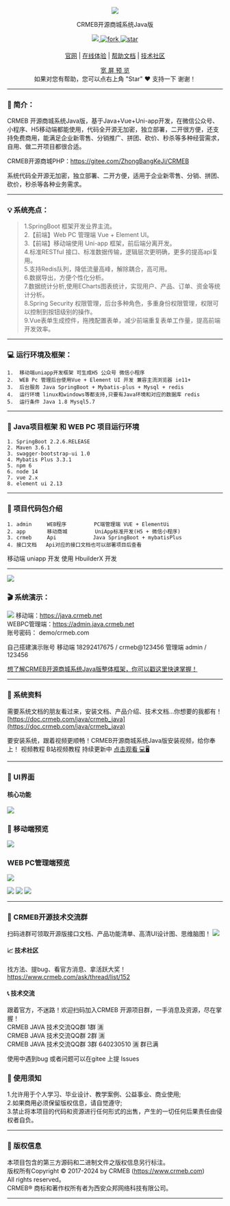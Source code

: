  
<div align="center" >
    <img src="https://images.gitee.com/uploads/images/2021/1109/164354_0aafe3d2_892944.gif" />
</div>
<div align="center">

CRMEB开源商城系统Java版

</div>

<div align="center" >
    <a href="http://www.crmeb.com">
        <img src="https://img.shields.io/badge/License-apache2.0-green.svg?style=flat" />
    </a>
    <a href='https://gitee.com/ZhongBangKeJi/crmeb_java/members'>
        <img src='https://gitee.com/ZhongBangKeJi/crmeb_java/badge/fork.svg?theme=dark' alt='fork'></img>
    </a>
   <a href='https://gitee.com/ZhongBangKeJi/crmeb_java/stargazers'>
        <img src='https://gitee.com/ZhongBangKeJi/crmeb_java/badge/star.svg?theme=dark' alt='star'></img>
    </a>
</div>

####

<div align="center">

[官网](https://www.crmeb.com/) |
[在线体验](https://admin.java.crmeb.net) |
[帮助文档](https://doc.crmeb.com/java/crmeb_java) |
[技术社区](https://www.crmeb.com/ask/)

[comment]: <> ([宽屏预览]&#40;https://gitee.com/ZhongBangKeJi/crmeb_java/blob/master/README.md&#41;)

</div>

<div align="center" >
    <a href="https://gitee.com/ZhongBangKeJi/crmeb_java/blob/master/README.md">宽 屏 预 览</a>
</div>

<div align="center">
    如果对您有帮助，您可以点右上角 "Star" ❤️ 支持一下 谢谢！
</div>


---

### 📖 简介：

CRMEB 开源商城系统Java版，基于Java+Vue+Uni-app开发，在微信公众号、小程序、H5移动端都能使用，代码全开源无加密，独立部署，二开很方便，还支持免费商用，能满足企业新零售、分销推广、拼团、砍价、秒杀等多种经营需求，自用、做二开项目都很合适。

CRMEB开源商城PHP：https://gitee.com/ZhongBangKeJi/CRMEB


系统代码全开源无加密，独立部署、二开方便，适用于企业新零售、分销、拼团、砍价，秒杀等各种业务需求。

---

### 💡 系统亮点：
>1.SpringBoot 框架开发业界主流。  </br>
>2.【前端】Web PC 管理端 Vue + Element UI。<br>
>3.【前端】移动端使用 Uni-app 框架，前后端分离开发。<br>
>4.标准RESTful 接口、标准数据传输，逻辑层次更明确，更多的提高api复用。<br>
>5.支持Redis队列，降低流量高峰，解除耦合，高可用。<br>
>6.数据导出，方便个性化分析。<br>
>7.数据统计分析,使用ECharts图表统计，实现用户、产品、订单、资金等统计分析。<br>
>8.Spring Security 权限管理，后台多种角色，多重身份权限管理，权限可以控制到按钮级别的操作。<br>
>9.Vue表单生成控件，拖拽配置表单，减少前端重复表单工作量，提高前端开发效率。<br>

---

### 💻 运行环境及框架：
~~~
1.	移动端uniapp开发框架 可生成H5 公众号 微信小程序
2.	WEB Pc 管理后台使用Vue + Element UI 开发 兼容主流浏览器 ie11+
3.	后台服务 Java SpringBoot + Mybatis-plus + Mysql + redis
4.	运行环境 linux和windows等都支持,只要有Java环境和对应的数据库 redis
5.	运行条件 Java 1.8 Mysql5.7
~~~
---

### 🔧 Java项目框架 和 WEB PC 项目运行环境
~~~
1. SpringBoot 2.2.6.RELEASE
2. Maven 3.6.1
3. swagger-bootstrap-ui 1.0
4. Mybatis Plus 3.3.1
5. npm 6
6. node 14
7. vue 2.x
8. element ui 2.13
~~~

---

### 🧭 项目代码包介绍
~~~
1. admin     WEB程序         PC端管理端 VUE + ElementUi
2. app       移动商城         UniApp标准开发(H5 + 微信小程序)
3. crmeb     Api            Java SpringBoot + mybatisPlus
4. 接口文档   Api对应的接口文档也可以部署项目后查看
~~~

移动端 uniapp 开发 使用 HbuilderX 开发

---

[![](crmeb/crmebimage/crmebimage/demoimage/gitee-广告_java多商户.jpg)](https://www.crmeb.com/ask/thread/46123)


### 🎬 系统演示：
![](crmeb/crmebimage/crmebimage/demoimage/c1.jpg)
移动端：https://java.crmeb.net<br>
WEBPC管理端：https://admin.java.crmeb.net<br>
账号密码： demo/crmeb.com<br>

自己搭建演示账号
移动端 18292417675 / crmeb@123456
管理端 admin / 123456

[想了解CRMEB开源商城系统Java版整体框架，你可以戳这里快速掌握！](https://doc.crmeb.com/java/crmeb_java/2049)

---

### 📃 系统资料
需要系统文档的朋友看过来，安装文档、产品介绍、技术文档...你想要的我都有！
[https://doc.crmeb.com/java/crmeb_java](https://doc.crmeb.com/java/crmeb_java)


要安装系统，跟着视频更顺畅！CRMEB开源商城系统Java版安装视频，给你奉上！
视频教程 B站视频教程 持续更新中 [点击观看 💻🖥️](https://www.bilibili.com/video/BV1bP4y1n76P/?vd_source=40854aeda5bba4b8766afd5a99623b16)

---

### 💟 UI界面
#### 核心功能
![](crmeb/crmebimage/crmebimage/demoimage/javaop2.jpg)



### 📱 移动端预览
<!-- ![](crmeb/crmebimage/crmebimage/demoimage/03-mobile-01.png)
![](crmeb/crmebimage/crmebimage/demoimage/04-mobile-02.png)
![](crmeb/crmebimage/crmebimage/demoimage/05-mobile-03.png) -->
![](crmeb/crmebimage/crmebimage/demoimage/001front.jpg)

### WEB PC管理端预览
<!-- ![](crmeb/crmebimage/crmebimage/demoimage/07-pc-01.png)
![](crmeb/crmebimage/crmebimage/demoimage/08-pc-02.png)
![](crmeb/crmebimage/crmebimage/demoimage/09-pc-03.png)
![](crmeb/crmebimage/crmebimage/demoimage/10-pc-04.png)
![](crmeb/crmebimage/crmebimage/demoimage/11-pc-05.png)
![](crmeb/crmebimage/crmebimage/demoimage/12-pc-06.png) -->
![](crmeb/crmebimage/crmebimage/demoimage/001admin.jpg)

![](crmeb/crmebimage/crmebimage/demoimage/13yemiandesiner-min.gif)
![](crmeb/crmebimage/crmebimage/demoimage/14yijianhuanse-min.gif)
![](crmeb/crmebimage/crmebimage/demoimage/15webPCadmin-min.gif)


---
### 📲 CRMEB开源技术交流群
扫码进群可领取开源版接口文档、产品功能清单、高清UI设计图、思维脑图！
![](crmeb/crmebimage/crmebimage/demoimage/wellcomJavaGroup.jpg)


#### 📈 技术社区
找方法、提bug、看官方消息、拿活跃大奖！
https://www.crmeb.com/ask/thread/list/152


#### 📞 技术交流
跟着官方，不迷路！欢迎扫码加入CRMEB 开源项目群，一手消息及资源，尽在掌握！<br>
CRMEB JAVA 技术交流QQ群 1群 🈵️<br>
CRMEB JAVA 技术交流QQ群 2群 🈵️<br>
CRMEB JAVA 技术交流QQ群 3群 640230510 🈵️ 群已满<br>
<!-- [CRMEB开源商城系统开发QQ频道已开启，点击加入一起交流学习](https://pd.qq.com/s/1v2yb4e0p)<br>
![](crmeb/crmebimage/crmebimage/demoimage/qqcus.jpg) -->
使用中遇到bug 或者问题可以在gitee 上提 Issues

<!-- ---

### 💌 特别鸣谢
核心开发团队

产品: 木子刀客

技术: ❄指缝de阳光, 怪兽的猫, 乡关何处

团队打杂: 大粽子

UI: 被子横盖显得高🐰

测试: 请叫我绵绵🐏, 夏天

--- -->

### 🔔 使用须知
1.允许用于个人学习、毕业设计、教学案例、公益事业、商业使用;<br>
2.如果商用必须保留版权信息，请自觉遵守;<br>
3.禁止将本项目的代码和资源进行任何形式的出售，产生的一切任何后果责任由侵权者自负。<br>

---
### 🪪 版权信息
本项目包含的第三方源码和二进制文件之版权信息另行标注。<br>
版权所有Copyright © 2017-2024 by CRMEB (https://www.crmeb.com)<br>
All rights reserved。<br>
CRMEB® 商标和著作权所有者为西安众邦网络科技有限公司。<br>

---